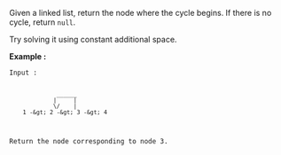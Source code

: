 <div class="markdown-content" id="problem-content">
<p>Given a linked list, return the node where the cycle begins. If there is no cycle, return <code class="highlighter-rouge">null</code>.</p>
<p>Try solving it using constant additional space.</p>
<p><strong>Example :</strong></p>
<div class="highlighter-rouge"><pre class="highlight"><code>Input : 

                  ______
                 |     |
                 \/    |
        1 -&gt; 2 -&gt; 3 -&gt; 4

Return the node corresponding to node 3. 
</code></pre>
</div>

</div>